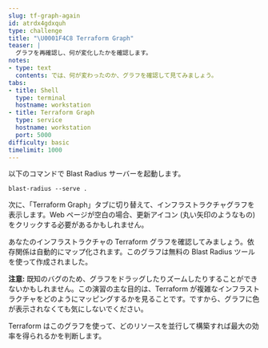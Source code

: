 ```yaml
---
slug: tf-graph-again
id: atrdx4gdxquh
type: challenge
title: "\U0001F4C8 Terraform Graph"
teaser: |
  グラフを再確認し、何が変化したかを確認します。
notes:
- type: text
  contents: では、何が変わったのか、グラフを確認して見てみましょう。
tabs:
- title: Shell
  type: terminal
  hostname: workstation
- title: Terraform Graph
  type: service
  hostname: workstation
  port: 5000
difficulty: basic
timelimit: 1000
---
```

以下のコマンドで Blast Radius サーバーを起動します。

```
blast-radius --serve .
```

次に、「Terraform Graph」タブに切り替えて、インフラストラクチャグラフを表示します。Web ページが空白の場合、更新アイコン (丸い矢印のようなもの) をクリックする必要があるかもしれません。

あなたのインフラストラクチャの Terraform グラフを確認してみましょう。依存関係は自動的にマップ化されます。このグラフは無料の Blast Radius ツールを使って作成されました。

**注意:** 既知のバグのため、グラフをドラッグしたりズームしたりすることができないかもしれません。この演習の主な目的は、Terraform が複雑なインフラストラクチャをどのようにマッピングするかを見ることです。ですから、グラフに色が表示されなくても気にしないでください。

Terraform はこのグラフを使って、どのリソースを並行して構築すれば最大の効率を得られるかを判断します。